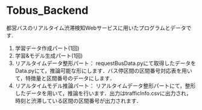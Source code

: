 # Tobus_Backend
都営バスのリアルタイム渋滞検知Webサービスに用いたプログラムとデータです.

1. 学習データ作成パート(1回)
2. 学習&モデル生成パート(1回)
3. リアルタイムデータ整形パート：
  requestBusData.pyにて取得したデータをData.pyにて，推論可能な形にします．バス停区間の区間番号対応表を用いて，特徴量と区間番号のデータにします．
4. リアルタイムモデル推論パート：
  リアルタイムデータ整形パートにて，整形したデータを用いて，推論を行います．出力はtrafficInfo.csvに出力され，時刻と渋滞している区間の区間番号が出力されます．

